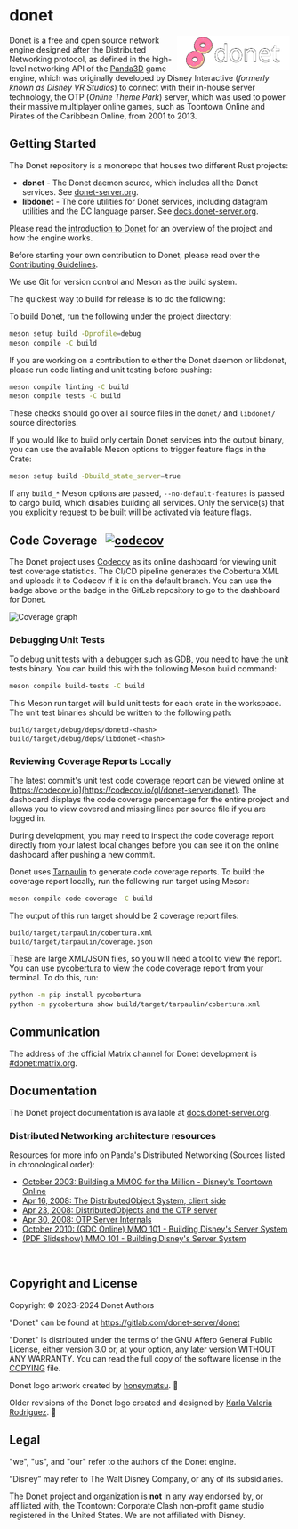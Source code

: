 # donet

<img src="logo/donet_banner.png" alt="Donet logo artwork by honeymatsu." align="right" width="40%"/>

Donet is a free and open source network engine designed after the Distributed
Networking protocol,  as defined in the high-level networking API of the
[Panda3D](https://panda3d.org) game engine, which was originally developed by
Disney Interactive (*formerly known as Disney VR Studios*) to connect with
their in-house server technology, the OTP (*Online Theme Park*) server, which
was used to power their massive multiplayer online games, such as Toontown
Online and Pirates of the Caribbean Online, from 2001 to 2013.

## Getting Started

The Donet repository is a monorepo that houses two different Rust projects:
- **donet** - The Donet daemon source, which includes all the Donet services.
See [donet-server.org](https://www.donet-server.org).
- **libdonet** - The core utilities for Donet services, including datagram
utilities and the DC language parser. See
[docs.donet-server.org](https://docs.donet-server.org/libdonet).

Please read the [introduction to Donet](./docs/01-Introduction.md) for an
overview of the project and how the engine works.

Before starting your own contribution to Donet, please read over the
[Contributing Guidelines](./CONTRIBUTING.md).

We use Git for version control and Meson as the build system.

The quickest way to build for release is to do the following:

To build Donet, run the following under the project directory:
```sh
meson setup build -Dprofile=debug
meson compile -C build
```

If you are working on a contribution to either the Donet daemon or libdonet,
please run code linting and unit testing before pushing:
```sh
meson compile linting -C build
meson compile tests -C build
```

These checks should go over all source files in the `donet/` and `libdonet/`
source directories.

If you would like to build only certain Donet services into the output binary,
you can use the available Meson options to trigger feature flags in the Crate:
```sh
meson setup build -Dbuild_state_server=true
```

If any `build_*` Meson options are passed, `--no-default-features` is passed
to cargo build, which disables building all services. Only the service(s) that
you explicitly request to be built will be activated via feature flags.

## Code Coverage &nbsp; [![codecov](https://codecov.io/gl/donet-server/donet/graph/badge.svg?token=XCESKI8ISS)](https://codecov.io/gl/donet-server/donet)

The Donet project uses [Codecov](https://codecov.io) as its online dashboard for
viewing unit test coverage statistics. The CI/CD pipeline generates the
Cobertura XML and uploads it to Codecov if it is on the default branch. You can
use the badge above or the badge in the GitLab repository to go to the
dashboard for Donet.

<img src="https://codecov.io/gl/donet-server/donet/graphs/sunburst.svg?token=XCESKI8ISS" alt="Coverage graph"/>

### Debugging Unit Tests

To debug unit tests with a debugger such as [GDB](https://sourceware.org/gdb/),
you need to have the unit tests binary. You can build this with the following
Meson build command:
```sh
meson compile build-tests -C build
```

This Meson run target will build unit tests for each crate in the workspace.
The unit test binaries should be written to the following path:
```
build/target/debug/deps/donetd-<hash>
build/target/debug/deps/libdonet-<hash>
```

### Reviewing Coverage Reports Locally

The latest commit's unit test code coverage report can be viewed online at
[https://codecov.io](https://codecov.io/gl/donet-server/donet). The dashboard
displays the code coverage percentage for the entire project and allows you
to view covered and missing lines per source file if you are logged in.

During development, you may need to inspect the code coverage report directly
from your latest local changes before you can see it on the online dashboard
after pushing a new commit.

Donet uses [Tarpaulin](https://github.com/xd009642/tarpaulin) to generate
code coverage reports. To build the coverage report locally, run the following
run target using Meson:
```sh
meson compile code-coverage -C build
```

The output of this run target should be 2 coverage report files:
```
build/target/tarpaulin/cobertura.xml
build/target/tarpaulin/coverage.json
```

These are large XML/JSON files, so you will need a tool to view the report.
You can use [pycobertura](https://github.com/aconrad/pycobertura) to view the
code coverage report from your terminal. To do this, run:
```sh
python -m pip install pycobertura
python -m pycobertura show build/target/tarpaulin/cobertura.xml
```

## Communication

The address of the official Matrix channel for Donet development is
[#donet:matrix.org](https://matrix.to/#/#donet:matrix.org).

## Documentation
The Donet project documentation is available at
[docs.donet-server.org](https://docs.donet-server.org).

### Distributed Networking architecture resources

Resources for more info on Panda's Distributed Networking
(Sources listed in chronological order):

- [October 2003: Building a MMOG for the Million - Disney's Toontown Online](https://dl.acm.org/doi/10.1145/950566.950589)
- [Apr 16, 2008: The DistributedObject System, client side](https://www.youtube.com/watch?v=JsgCFVpXQtQ)
- [Apr 23, 2008: DistributedObjects and the OTP server](https://www.youtube.com/watch?v=r_ZP9SInPcs)
- [Apr 30, 2008: OTP Server Internals](https://www.youtube.com/watch?v=SzybRdxjYoA)
- [October 2010: (GDC Online) MMO 101 - Building Disney's Server System](https://www.gdcvault.com/play/1013776/MMO-101-Building-Disney-s)
- [(PDF Slideshow) MMO 101 - Building Disney's Server System](https://ubm-twvideo01.s3.amazonaws.com/o1/vault/gdconline10/slides/11516-MMO_101_Building_Disneys_Sever.pdf)

<br>

## Copyright and License

Copyright © 2023-2024 Donet Authors

"Donet" can be found at https://gitlab.com/donet-server/donet

"Donet" is distributed under the terms of the GNU Affero General Public
License, either version 3.0 or, at your option, any later
version WITHOUT ANY WARRANTY. You can read the full copy of
the software license in the [COPYING](./COPYING) file.

Donet logo artwork created by [honeymatsu](https://honeymatsu.carrd.co/). 🍩

Older revisions of the Donet logo created and designed by
[Karla Valeria Rodriguez](https://valerierdz.com/). 🍩

## Legal

"we", "us", and "our" refer to the authors of the Donet engine.

“Disney” may refer to The Walt Disney Company, or any of its subsidiaries.

The Donet project and organization is **not** in any way endorsed by, or
affiliated with, the Toontown: Corporate Clash non-profit game studio registered
in the United States. We are not affiliated with Disney.
